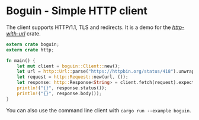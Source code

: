 # Boguin - Simple HTTP client

The client supports HTTP/1.1, TLS and redirects.
It is a demo for the *[http-with-url](https://github.com/pyfisch/http-with-url)* crate.


```rust
extern crate boguin;
extern crate http;

fn main() {
    let mut client = boguin::Client::new();
    let url = http::Url::parse("https://httpbin.org/status/418").unwrap();
    let request = http::Request::new(url, ());
    let response: http::Response<String> = client.fetch(request).expect("request works");
    println!("{}", response.status());
    println!("{}", response.body());
}
```

You can also use the command line client with `cargo run --example boguin`.
